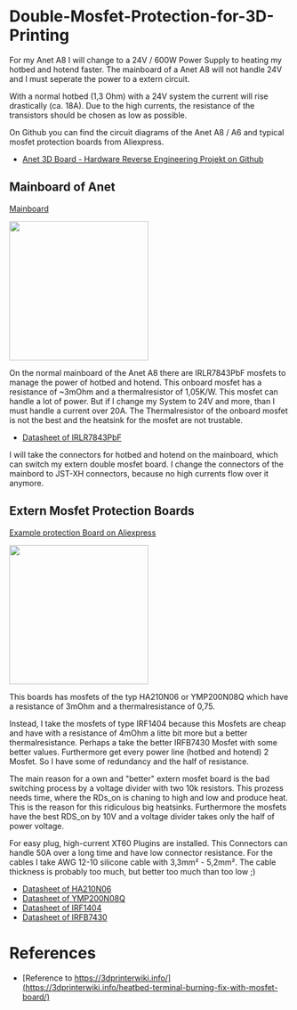 # Double-Mosfet-Protection-for-3D-Printing

For my Anet A8 I will change to a 24V / 600W Power Supply to heating my hotbed and hotend faster.
The mainboard of a Anet A8 will not handle 24V and I must seperate the power to a extern circuit.

With a normal hotbed (1,3 Ohm) with a 24V system the current will rise drastically (ca. 18A).
Due to the high currents, the resistance of the transistors should be chosen as low as possible.

On Github you can find the circuit diagrams of the Anet A8 / A6 and typical mosfet protection boards from Aliexpress.
* [Anet 3D Board - Hardware Reverse Engineering Projekt on Github ](https://github.com/ralf-e/ANET-3D-Board-V1.0)

## Mainboard of Anet
[Mainboard](https://chinadrucker.de/wp-content/uploads/2017/07/072917_1833_ListederErs7.png)

<img src="https://chinadrucker.de/wp-content/uploads/2017/07/072917_1833_ListederErs7.png" alt="" data-canonical-src="https://chinadrucker.de/wp-content/uploads/2017/07/072917_1833_ListederErs7.png" width="250" height="250" />

On the normal mainboard of the Anet A8 there are IRLR7843PbF mosfets to manage the power of hotbed and hotend.
This onboard mosfet has a resistance of ~3mOhm and a thermalresistor of 1,05K/W. This mosfet can handle a lot of power. But if I change my System to 24V and more, than I must handle a current over 20A. The Thermalresistor of the onboard mosfet is not the best and the heatsink for the mosfet are not trustable.

* [Datasheet of IRLR7843PbF](https://www.infineon.com/dgdl/irlr7843pbf.pdf?fileId=5546d462533600a40153566de53526d8)


I will take the connectors for hotbed and hotend on the mainboard, which can switch my extern double mosfet board. I change the connectors of the mainbord to JST-XH connectors, because no high currents flow over it anymore.

## Extern Mosfet Protection Boards
[Example protection Board on Aliexpress](https://de.aliexpress.com/item/3D-Printer-Parts-Heated-Bed-Power-Module-Board-25A-MOSFET-For-Chitu-Motherboard/32814486198.html)

<img src="https://s3-ap-southeast-1.amazonaws.com/a2.datacaciques.com/wm/1650504465/3565163477/4090666767.png" alt="" data-canonical-src="https://s3-ap-southeast-1.amazonaws.com/a2.datacaciques.com/wm/1650504465/3565163477/4090666767.png" width="250" height="250" />

This boards has mosfets of the typ HA210N06 or YMP200N08Q which have a resistance of 3mOhm and a thermalresistance of 0,75. 


Instead, I take the mosfets of type IRF1404 because this Mosfets are cheap and have with a resistance of 4mOhm a litte bit more but a better thermalresistance.
Perhaps a take the better IRFB7430 Mosfet with some better values.
Furthermore get every power line (hotbed and hotend) 2 Mosfet. So I have some of redundancy and the half of resistance.

The main reason for a own and "better" extern mosfet board is the bad switching process by a voltage divider with two 10k resistors. This prozess needs time, where the RDs_on is chaning to high and low and produce heat. This is the reason for this ridiculous big heatsinks. Furthermore the mosfets have the best RDS_on by 10V and a voltage divider takes only the half of power voltage.

For easy plug, high-current XT60 Plugins are installed. This Connectors can handle 50A over a long time and have low connector resistance.
For the cables I take AWG 12-10 silicone cable with 3,3mm² - 5,2mm². The cable thickness is probably too much, but better too much than too low ;)

* [Datasheet of HA210N06](http://www.cecb2b.com/batchupload/inventoryother/zfa_ic_inventory/201495/zfa__332199_f13c9a0a038c37904c57614f101672ad.PDF)
* [Datasheet of YMP200N08Q](http://www.2150692.ru/files/ymp200n08q.pdf)
* [Datasheet of IRF1404](http://www.irf.com/product-info/datasheets/data/irf1404.pdf)
* [Datasheet of IRFB7430](https://github.com/D33pWat3r/Double-Mosfet-Protection-for-3D-Printing/blob/master/datasheets/datasheet_irfb7430pbf.pdf)


# References
- [Reference to https://3dprinterwiki.info/](https://3dprinterwiki.info/heatbed-terminal-burning-fix-with-mosfet-board/)

